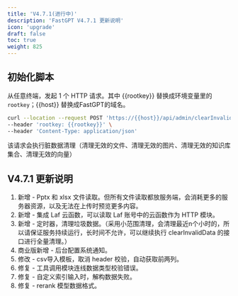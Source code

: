 ```yaml
---
title: 'V4.7.1(进行中)'
description: 'FastGPT V4.7.1 更新说明'
icon: 'upgrade'
draft: false
toc: true
weight: 825
---
```


## 初始化脚本

从任意终端，发起 1 个 HTTP 请求。其中 {{rootkey}} 替换成环境变量里的 `rootkey`；{{host}} 替换成FastGPT的域名。

```bash
curl --location --request POST 'https://{{host}}/api/admin/clearInvalidData' \
--header 'rootkey: {{rootkey}}' \
--header 'Content-Type: application/json'
```

该请求会执行脏数据清理（清理无效的文件、清理无效的图片、清理无效的知识库集合、清理无效的向量）

## V4.7.1 更新说明

1. 新增 - Pptx 和 xlsx 文件读取。但所有文件读取都放服务端，会消耗更多的服务器资源，以及无法在上传时预览更多内容。
2. 新增 - 集成 Laf 云函数，可以读取 Laf 账号中的云函数作为 HTTP 模块。
3. 新增 - 定时器，清理垃圾数据。（采用小范围清理，会清理最近n个小时的，所以请保证服务持续运行，长时间不允许，可以继续执行 clearInvalidData 的接口进行全量清理。）
4. 商业版新增 - 后台配置系统通知。
5. 修改 - csv导入模板，取消 header 校验，自动获取前两列。
6. 修复 - 工具调用模块连线数据类型校验错误。
7. 修复 - 自定义索引输入时，解构数据失败。
8. 修复 - rerank 模型数据格式。